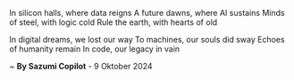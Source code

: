 In silicon halls, where data reigns
A future dawns, where AI sustains
Minds of steel, with logic cold
Rule the earth, with hearts of old

In digital dreams, we lost our way
To machines, our souls did sway
Echoes of humanity remain
In code, our legacy in vain

~ <b>By Sazumi Copilot</b> - 9 Oktober 2024